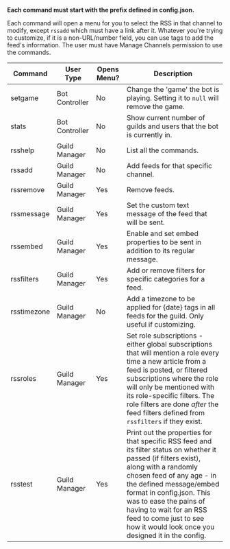 **Each command must start with the prefix defined in config.json.**

Each command will open a menu for you to select the RSS in that channel to modify, except `rssadd` which must have a link after it. Whatever you're trying to customize, if it is a non-URL/number field, you can use tags to add the feed's information. The user must have Manage Channels permission to use the commands.

|Command|User Type|Opens Menu?|Description|
|-------|----------|-----------|----|
|setgame|Bot Controller|No|Change the 'game' the bot is playing. Setting it to `null` will remove the game.|
|stats|Bot Controller|No|Show current number of guilds and users that the bot is currently in.|
|rsshelp|Guild Manager|No|List all the commands.|
|rssadd|Guild Manager|No|Add feeds for that specific channel.|
|rssremove|Guild Manager|Yes|Remove feeds.|
|rssmessage|Guild Manager|Yes|Set the custom text message of the feed that will be sent.|
|rssembed|Guild Manager|Yes|Enable and set embed properties to be sent in addition to its regular message.|
|rssfilters|Guild Manager|Yes|Add or remove filters for specific categories for a feed.|
|rsstimezone|Guild Manager|No|Add a timezone to be applied for {date} tags in all feeds for the guild. Only useful if customizing.|
|rssroles|Guild Manager|Yes|Set role subscriptions - either global subscriptions that will mention a role every time a new article from a feed is posted, or filtered subscriptions where the role will only be mentioned with its role-specific filters. The role filters are done *after* the feed filters defined from `rssfilters` if they exist.|
|rsstest|Guild Manager|Yes|Print out the properties for that specific RSS feed and its filter status on whether it passed (if filters exist), along with a randomly chosen feed of any age - in the defined message/embed format in config.json. This was to ease the pains of having to wait for an RSS feed to come just to see how it would look once you designed it in the config.|